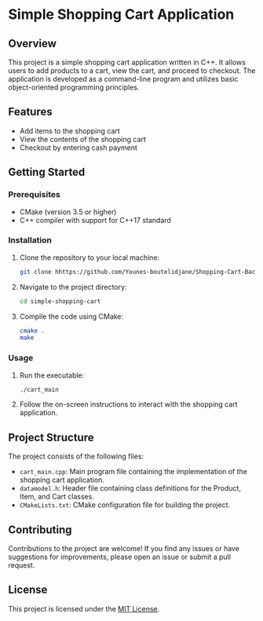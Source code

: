 # Simple Shopping Cart Application

## Overview

This project is a simple shopping cart application written in C++. It allows users to add products to a cart, view the cart, and proceed to checkout. The application is developed as a command-line program and utilizes basic object-oriented programming principles.

## Features

- Add items to the shopping cart
- View the contents of the shopping cart
- Checkout by entering cash payment

## Getting Started

### Prerequisites

- CMake (version 3.5 or higher)
- C++ compiler with support for C++17 standard

### Installation

1. Clone the repository to your local machine:

    ```bash
    git clone hhttps://github.com/Younes-boutelidjane/Shopping-Cart-Backend.git
    ```

2. Navigate to the project directory:

    ```bash
    cd simple-shopping-cart
    ```

3. Compile the code using CMake:

    ```bash
    cmake .
    make
    ```

### Usage

1. Run the executable:

    ```bash
    ./cart_main
    ```

2. Follow the on-screen instructions to interact with the shopping cart application.

## Project Structure

The project consists of the following files:

- `cart_main.cpp`: Main program file containing the implementation of the shopping cart application.
- `datamodel.h`: Header file containing class definitions for the Product, Item, and Cart classes.
- `CMakeLists.txt`: CMake configuration file for building the project.

## Contributing

Contributions to the project are welcome! If you find any issues or have suggestions for improvements, please open an issue or submit a pull request.

## License

This project is licensed under the [MIT License](LICENSE).
